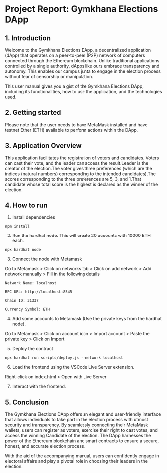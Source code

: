 # Project Report: Gymkhana Elections DApp
## 1. Introduction
Welcome to the Gymkhana Elections DApp, a decentralized application (dApp) that operates on a peer-to-peer (P2P) network of computers connected through the Ethereum blockchain. Unlike traditional applications controlled by a single authority, dApps like ours embrace transparency and autonomy.  This enables our campus junta to engage in the election process without fear of censorship or manipulation.

This user manual gives you a gist of the Gymkhana Elections DApp, including its functionalities, how to use the application, and the technologies used.

## 2. Getting started
Please note that the user needs to have MetaMask installed and have testnet Ether (ETH) available to perform actions within the DApp.

## 3. Application Overview
This application facilitates the registration of voters and candidates. Voters can cast their vote, and the leader can access the result.Leader is the creator of the election.The voter gives three preferences (which are the indices (natural numbers) corresponding to the intended candidates).The scores corresponding to the three preferences are 5, 3, and 1.That candidate whose total score is the highest is declared as the winner of the election.

## 4. How to run
1. Install dependencies
```
npm install
```
2. Run the hardhat node. This will create 20 accounts with 10000 ETH each.
 ```
npx hardhat node
```
3. Connect the node with Metamask

Go to Metamask > Click on networks tab > Click on add network > Add network manually > Fill in the following details

```
Network Name: localhost

RPC URL: http://localhost:8545

Chain ID: 31337

Currency Symbol: ETH
```

4. Add some accounts to Metamask (Use the private keys from the hardhat node).

Go to Metamask > Click on account icon > Import account > Paste the private key > Click on Import


5. Deploy the contract
```
npx hardhat run scripts/deploy.js --network localhost
```
6. Load the frontend using the VSCode Live Server extension.

Right-click on index.html > Open with Live Server

7. Interact with the frontend.

## 5. Conclusion

The Gymkhana Elections DApp offers an elegant and user-friendly interface that allows individuals to take part in the election process with utmost security and transparency. By seamlessly connecting their MetaMask wallets, users can register as voters, exercise their right to cast votes, and access the winning Candidate of the election. The DApp harnesses the power of the Ethereum blockchain and smart contracts to ensure a secure, honest, and accurate election process.

With the aid of the accompanying manual, users can confidently engage in electoral affairs and play a pivotal role in choosing their leaders in the election.

